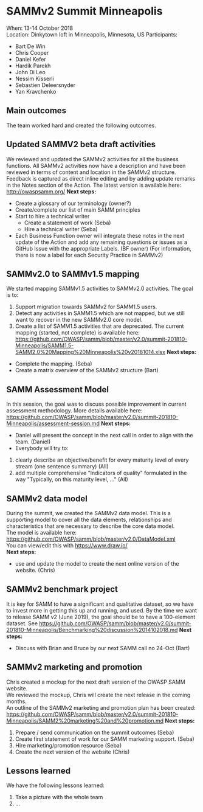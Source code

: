 # SAMMv2 Summit Minneapolis

When: 13-14 October 2018  
Location: Dinkytown loft in Minneapolis, Minnesota, US
Participants:
* Bart De Win
* Chris Cooper
* Daniel Kefer
* Hardik Parekh
* John Di Leo
* Nessim Kisserli
* Sebastien Deleersnyder
* Yan Kravchenko

## Main outcomes
The team worked hard and created the following outcomes.

## Updated SAMMV2 beta draft activities
We reviewed and updated the SAMMv2 activities for all the business functions.
All SAMMv2 activities now have a description and have been reviewed in terms of content and location in the SAMMv2 structure.
Feedback is captured as direct inline editing and by adding update remarks in the Notes section of the Action.
The latest version is available here: http://owaspsamm.org/
**Next steps:**
* Create a glossary of our terminology (owner?)
* Create/complete our list of main SAMM principles
* Start to hire a technical writer
    * Create a statement of work (Seba)
    * Hire a technical writer (Seba)
* Each Business Function owner will integrate these notes in the next update of the Action and add any remaining questions or issues as a GitHub Issue with the appropriate Labels.   (BF owner)
(For information, there is now a label for each Security Practice in SAMMv2)

## SAMMv2.0 to SAMMv1.5 mapping
We started mapping SAMMv1.5 activities to SAMMv2.0 activities.
The goal is to:
1. Support migration towards SAMMv2 for SAMM1.5 users.
2. Detect any activities in SAMM1.5 which are not mapped, but we still want to recover in the new SAMMv2.0 core model.
3. Create a list of SAMM1.5 activities that are deprecated.
The current mapping (started, not complete) is available here:
https://github.com/OWASP/samm/blob/master/v2.0/summit-201810-Minneapolis/SAMM1.5-SAMM2.0%20Mapping%20Minneapolis%20v20181014.xlsx
**Next steps:**
* Complete the mapping. (Seba)
* Create a matrix overview of the SAMMv2 structure (Bart)

## SAMM Assessment Model
In this session, the goal was to discuss possible improvement in current assessment methodology.
More details available here: https://github.com/OWASP/samm/blob/master/v2.0/summit-201810-Minneapolis/assessment-session.md
**Next steps:**
* Daniel will present the concept in the next call in order to align with the team. (Daniel)
* Everybody will try to:
1. clearly describe an objective/benefit for every maturity level of every stream (one sentence summary) (All)
2. add multiple comprehensive "Indicators of quality" formulated in the way "Typically, on this maturity level, ..." (All)

## SAMMv2 data model
During the summit, we created the SAMMv2 data model.  This is a supporting model to cover all the data elements, relationships and characteristics that are necessary to describe the core data model.  
The model is available here: https://github.com/OWASP/samm/blob/master/v2.0/DataModel.xml  
You can view/edit this with https://www.draw.io/  
**Next steps:**
* use and update the model to create the next online version of the website. (Chris)

## SAMMv2 benchmark project
It is key for SAMM to have a significant and qualitative dataset, so we have to invest more in getting this up and running, and used. By the time we want to release SAMM v2 (June 2019), the goal should be to have a 100-element dataset.
See https://github.com/OWASP/samm/blob/master/v2.0/summit-201810-Minneapolis/Benchmarking%20discussion%2014102018.md
**Next steps:**  
* Discuss with Brian and Bruce by our next SAMM call no 24-Oct (Bart)

## SAMMv2 marketing and promotion
Chris created a mockup for the next draft version of the OWASP SAMM website.   
We reviewed the mockup, Chris will create the next release in the coming months.  
An outline of the SAMMv2 marketing and promotion plan has been created:
https://github.com/OWASP/samm/blob/master/v2.0/summit-201810-Minneapolis/SAMM2%20marketing%20and%20promotion.md
**Next steps:**
1. Prepare / send communication on the summit outcomes (Seba)
2. Create first statement of work for our SAMM marketing support. (Seba)
3. Hire marketing/promotion resource (Seba)
4. Create the next version of the website (Chris)


## Lessons learned
We have the following lessons learned:
1. Take a picture with the whole team
2. ...
